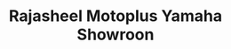 ---
title: "Rajasheel Motoplus Yamaha Showroon"
url: /oyoor/rajasheel-motoplus-yamaha-showroon/
shop: motorcycle
---